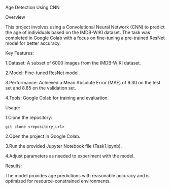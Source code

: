Age Detection Using CNN

Overview

This project involves using a Convolutional Neural Network (CNN) to predict the age of individuals based on the IMDB-WIKI dataset. The task was completed in Google Colab with a focus on fine-tuning a pre-trained ResNet model for better accuracy.

Key Features:

1.Dataset: A subset of 6000 images from the IMDB-WIKI dataset.

2.Model: Fine-tuned ResNet model.

3.Performance: Achieved a Mean Absolute Error (MAE) of 9.30 on the test set and 8.85 on the validation set.

4.Tools: Google Colab for training and evaluation.

Usage:

1.Clone the repository:

    git clone <repository_url>

2.Open the project in Google Colab.

3.Run the provided Jupyter Notebook file (Task1.ipynb).

4.Adjust parameters as needed to experiment with the model.

Results:

The model provides age predictions with reasonable accuracy and is optimized for resource-constrained environments.
